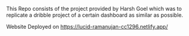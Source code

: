 This Repo consists of the project provided by Harsh Goel which was to replicate a dribble project of a certain dashboard as similar as possible.

Website Deployed on https://lucid-ramanujan-cc1296.netlify.app/

